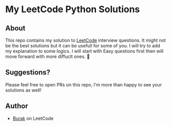 # My LeetCode Python Solutions

## About

This repo contains my solution to [LeetCode](https://leetcode.com) interview questions. It might not be the best solutions but it can be usefull for some of you. I will try to add my explanation to some logics. I will start with Easy questions first then will move forward with more diffuclt ones. :rocket:

## Suggestions?

Please feel free to open PRs on this repo, I'm more than happy to see your solutions as well!

## Author

- [Burak](https://leetcode.com/u/burakcolak/) on LeetCode
